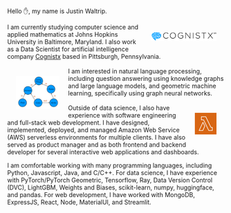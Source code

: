 
Hello :hand:, my name is Justin Waltrip.

<img src="/images/cognistx-logo.png" style="float: right; margin: 20px" width="30%">
I am currently studying computer science and applied mathematics at Johns Hopkins University in Baltimore, Maryland.  I also work as a Data Scientist for artificial intelligence company <a href="https://www.cognistx.com" target="_blank">Cognistx</a> based in Pittsburgh, Pennsylvania.<br><br>

<img src="/images/knowledge-graph.png" style="float: left; margin: 20px" width="20%">
I am interested in natural language processing, including question answering using knowledge graphs and large language models, and geometric machine learning, specifically using graph neural networks.<br><br>

<img src="/images/lambda.png" style="float: right; margin: 20px" width="10%">
Outside of data science, I also have experience with software engineering and full-stack web development.  I have designed, implemented, deployed, and managed Amazon Web Service (AWS) serverless environments for multiple clients.  I have also served as product manager and as both frontend and backend developer for several interactive web applications and dashboards.

I am comfortable working with many programming languages, including Python, Javascript, Java, and C/C++.  For data science, I have experience with PyTorch/PyTorch Geometric, Tensorflow, Ray, Data Version Control (DVC), LightGBM, Weights and Biases, scikit-learn, numpy, huggingface, and pandas.  For web development, I have worked with MongoDB, ExpressJS, React, Node, MaterialUI, and Streamlit.
